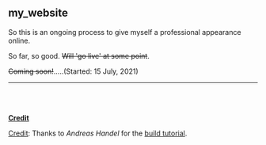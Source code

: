 ## my_website

So this is an ongoing process to give myself a professional appearance online.

So far, so good. ~~Will 'go live' at some point~~.

~~Coming soon!~~.....(Started: 15 July, 2021)


***

<br>
<br>

__<u>Credit</u>__

<u>Credit</u>: Thanks to *Andreas Handel* for the [build tutorial](https://www.andreashandel.com/posts/github-website/).
